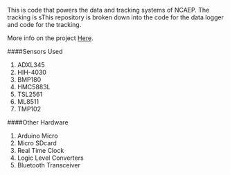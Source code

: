 This is code that powers the data and tracking systems of NCAEP. The tracking is sThis repository is broken down into the code for the data logger and code for the tracking. 

More info on the project [Here](http://balloon.ncrobotics.me/).

####Sensors Used
1. ADXL345
2. HIH-4030
3. BMP180
4. HMC5883L
5. TSL2561
6. ML8511
7. TMP102

####Other Hardware
1. Arduino Micro
2. Micro SDcard
3. Real Time Clock
4. Logic Level Converters
5. Bluetooth Transceiver
